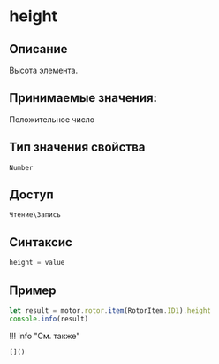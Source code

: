 # height

## Описание
Высота элемента.

## Принимаемые значения:
Положительное число

## Тип значения свойства
`Number`

## Доступ
`Чтение\Запись`

## Синтаксис
```javascript
height = value
```

## Пример
```javascript linenums="1"
let result = motor.rotor.item(RotorItem.ID1).height
console.info(result)
```

!!! info "См. также"

    []()

